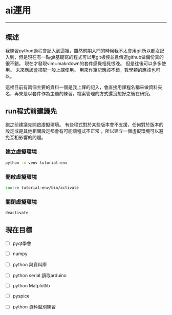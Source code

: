 # ai運用

---
## 概述
我練習python過程會記入到這裡，雖然前期入門的時候我不太會用git所以都沒記入到，但是現在有一點git基礎寫的程式可以用git板控並且傳道github做備份真的很不錯。
現在才發現vim+makrdown的套件感覺相見恨晚。
但是往後可以多多使用。
未來應該會搭配一般上課使用。
用來作筆記應該不錯，數學類的應該也可以。

這裡目前有兩個主要的資料一個是我上課的記入，會直接用課程名稱來做資料夾名，再來是以套件作為主題的練習，檔案管理的方式還沒想好之後在研究。
## run程式前建議先

跑之前建議先開啟虛擬環境。
有些程式對於某些版本會不支援，任何對於版本的設定或是其他相關設定都會有可能讓程式不正常
，所以建立一個虛擬環境可以避免互相影響的問題。

### 建立虛擬環境

```sh
python -m venv tutorial-env
```
### 開啟虛擬環境

```sh
source tutorial-env/bin/activate
```
### 關閉虛擬環境
```py
deactivate
```
## 現在目標

- [ ] pyqt學會
- [ ] numpy
- [ ] python 與資料庫
- [ ] python serial 讀取arduino
- [ ] python Matplotlib
- [ ] pyspice 
- [ ] python 資料型別練習

